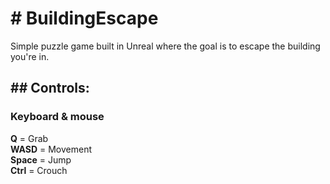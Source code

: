<h1># BuildingEscape</h1>
Simple puzzle game built in Unreal where the goal is to escape the building you're in.

<h2>## Controls:</h2>

<h3>Keyboard & mouse</h3>

  <strong>Q</strong> = Grab<br>
  <strong>WASD</strong> = Movement<br>
  <strong>Space</strong> = Jump<br>
  <strong>Ctrl</strong> = Crouch
